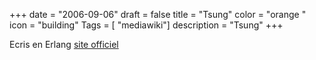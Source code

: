 +++
date = "2006-09-06"
draft = false
title = "Tsung"
color = "orange "
icon = "building"
Tags = [ "mediawiki"]
description = "Tsung"
+++

Ecris en Erlang [site
officiel](http://www.process-one.net/fr/projects/tsung/)
